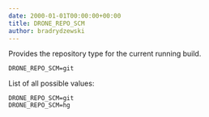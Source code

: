 ```yaml
---
date: 2000-01-01T00:00:00+00:00
title: DRONE_REPO_SCM
author: bradrydzewski
---
```


Provides the repository type for the current running build.

```
DRONE_REPO_SCM=git
```

List of all possible values:

```
DRONE_REPO_SCM=git
DRONE_REPO_SCM=hg
```
